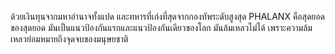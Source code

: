 ด้วยเงินทุนจากมหาอำนาจทั้งแปด และทหารที่เก่งที่สุดจากกองทัพระดับสูงสุด PHALANX
คือสุดยอดของสุดยอด มันเป็นแนวป้องกันแรกและแนวป้องกันเดียวของโลก มันล้มเหลวไม่ได้
เพราะความล้มเหลวย่อมหมายถึงจุดจบของมนุษยชาติ